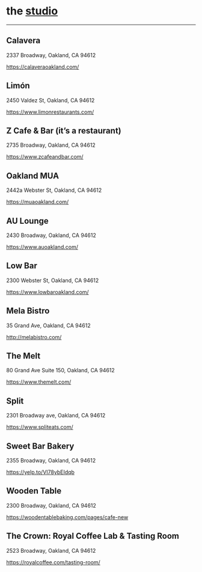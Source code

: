 # the [studio](https://dazzaji.github.io/studio)

---------

## Calavera
2337 Broadway, Oakland, CA 94612

https://calaveraoakland.com/ 


## Limón
2450 Valdez St, Oakland, CA 94612

https://www.limonrestaurants.com/ 


## Z Cafe & Bar (it’s a restaurant)
2735 Broadway, Oakland, CA 94612

https://www.zcafeandbar.com/ 

## Oakland MUA
2442a Webster St, Oakland, CA 94612

https://muaoakland.com/

## AU Lounge
2430 Broadway, Oakland, CA 94612

https://www.auoakland.com/

## Low Bar
2300 Webster St, Oakland, CA 94612

https://www.lowbaroakland.com/

## Mela Bistro
35 Grand Ave, Oakland, CA 94612

http://melabistro.com/ 

## The Melt
80 Grand Ave Suite 150, Oakland, CA 94612

https://www.themelt.com/

## Split
2301 Broadway ave, Oakland, CA 94612

https://www.spliteats.com/


## Sweet Bar Bakery
2355 Broadway, Oakland, CA 94612

https://yelp.to/VI78ybEIdqb


## Wooden Table 
2300 Broadway, Oakland, CA 94612

https://woodentablebaking.com/pages/cafe-new

## The Crown: Royal Coffee Lab & Tasting Room
2523 Broadway, Oakland, CA 94612 

https://royalcoffee.com/tasting-room/ 
